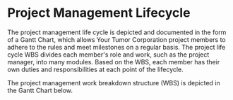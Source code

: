 # Project Management Lifecycle

The project management life cycle is depicted and documented in the form of a Gantt Chart, which allows Your Tumor Corporation project members to adhere to the rules and meet milestones on a regular basis. The project life cycle WBS divides each member's role and work, such as the project manager, into many modules. Based on the WBS, each member has their own duties and responsibilities at each point of the lifecycle.

The project management work breakdown structure (WBS) is depicted in the Gantt Chart below.

